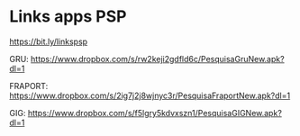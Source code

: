 # Links apps PSP
https://bit.ly/linkspsp

GRU:
https://www.dropbox.com/s/rw2keji2gdfld6c/PesquisaGruNew.apk?dl=1

FRAPORT:
https://www.dropbox.com/s/2ig7j2j8wjnyc3r/PesquisaFraportNew.apk?dl=1

GIG:
https://www.dropbox.com/s/f5lgry5kdvxszn1/PesquisaGIGNew.apk?dl=1




 




